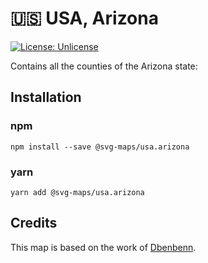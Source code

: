 # 🇺🇸 USA, Arizona

[![License: Unlicense](https://img.shields.io/badge/license-Unlicense-blue.svg)](http://unlicense.org/)

Contains all the counties of the Arizona state:


## Installation

### npm

`npm install --save @svg-maps/usa.arizona`

### yarn

`yarn add @svg-maps/usa.arizona`

## Credits

This map is based on the work of [Dbenbenn](https://commons.wikimedia.org/wiki/User:Dbenbenn).